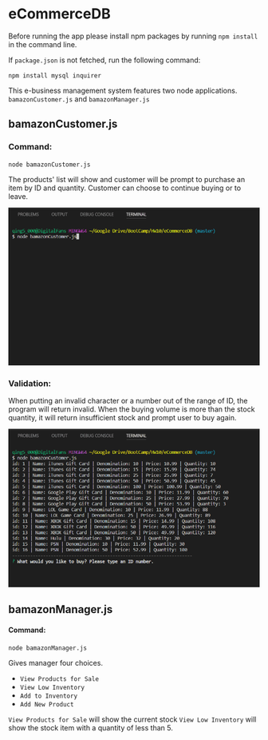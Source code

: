 # eCommerceDB

Before running the app please install npm packages by running `npm install` in the command line.

If `package.json` is not fetched, run the following command:

```
npm install mysql inquirer
```

This e-business management system features two node applications. `bamazonCustomer.js` and `bamazonManager.js`

## bamazonCustomer.js
### Command: 
```
node bamazonCustomer.js
``` 
The products' list will show and customer will be prompt to purchase an item by ID and quantity. Customer can choose to continue buying or to leave.

![alt text](https://github.com/bomingfan/eCommerceDB/blob/master/images/customer.gif)

### Validation:

When putting an invalid character or a number out of the range of ID, the program will return invalid. When the buying volume is more than the stock quantity, it will return insufficient stock and prompt user to buy again.

![alt text](https://github.com/bomingfan/eCommerceDB/blob/master/images/customer-validation.gif)

## bamazonManager.js
#### Command:
```
node bamazonManager.js
``` 
Gives manager four choices. 

* `View Products for Sale`
* `View Low Inventory`
* `Add to Inventory`
* `Add New Product`

`View Products for Sale` will show the current stock
`View Low Inventory` will show the stock item with a quantity of less than 5.






